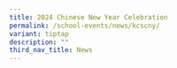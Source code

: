 ```yaml
---
title: 2024 Chinese New Year Celebration
permalink: /school-events/news/kcscny/
variant: tiptap
description: ""
third_nav_title: News
---
```

